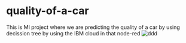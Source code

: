 # quality-of-a-car
This is Ml project where we are predicting the quality of a car by using decission tree by using the IBM cloud in that node-red
![ddd](https://user-images.githubusercontent.com/51363418/59993344-9d874380-966d-11e9-8581-6c23583fbd8c.jpg)
